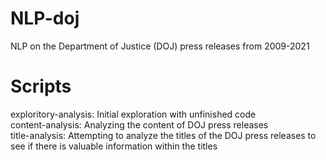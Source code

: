 # NLP-doj
NLP on the Department of Justice (DOJ) press releases from 2009-2021

# Scripts
exploritory-analysis: Initial exploration with unfinished code <br />
content-analysis: Analyzing the content of DOJ press releases <br />
title-analysis: Attempting to analyze the titles of the DOJ press releases to see if there is valuable information within the titles
